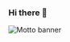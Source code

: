 ### Hi there 👋
![Motto banner](https://res.cloudinary.com/phuchoangnguyen1812/image/upload/v1645979598/haha_nbgyiz.jpg)
<!--
**PhucHoangNguyen1812/PhucHoangNguyen1812** is a ✨ _special_ ✨ repository because its `README.md` (this file) appears on your GitHub profile.

Here are some ideas to get you started:

- 🔭 I’m currently working on ...
- 🌱 I’m currently learning ...
- 👯 I’m looking to collaborate on ...
- 🤔 I’m looking for help with ...
- 💬 Ask me about ...
- 📫 How to reach me: ...
- 😄 Pronouns: ...
- ⚡ Fun fact: ...
-->
